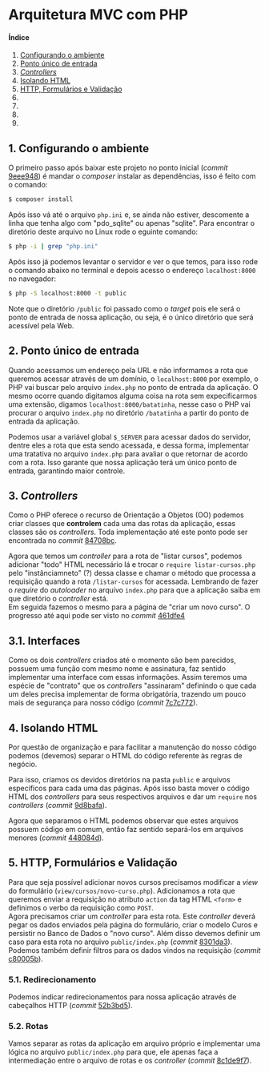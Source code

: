 # Arquitetura MVC com PHP

#### Índice
1. <a href='#1'>Configurando o ambiente</a>
2. <a href='#2'>Ponto único de entrada</a>
3. <a href='#3'>_Controllers_</a>
4. <a href='#4'>Isolando HTML</a>
5. <a href='#5'>HTTP, Formulários e Validação</a>
6. <a href='#'></a>
7. <a href='#'></a>
8. <a href='#'></a>
9. <a href='#'></a>

## 1. Configurando o ambiente<a name='1'></a>
O primeiro passo após baixar este projeto no ponto inicial (_commit_ [9eee948](https://github.com/brnocesar/alura/commit/9eee94837035508897476438d073c382d20cafb3)) é mandar o _composer_ instalar as dependências, isso é feito com o comando:
```sh
$ composer install
```

Após isso vá até o arquivo `php.ini` e, se ainda não estiver, descomente a linha que tenha algo com "pdo_sqlite" ou apenas "sqlite". Para encontrar o diretório deste arquivo no Linux rode o eguinte comando:
```sh
$ php -i | grep "php.ini"
```

Após isso já podemos levantar o servidor e ver o que temos, para isso rode o comando abaixo no terminal e depois acesso o endereço `localhost:8000` no navegador:
```sh
$ php -S localhost:8000 -t public
```

Note que o diretório `/public` foi passado como o _target_ pois ele será o ponto de entrada de nossa aplicação, ou seja, é o único diretório que será acessível pela Web.

## 2. Ponto único de entrada<a name='2'></a>
Quando acessamos um endereço pela URL e não informamos a rota que queremos acessar através de um domínio, o `localhost:8000` por exemplo, o PHP vai buscar pelo arquivo `index.php` no ponto de entrada da aplicação. O mesmo ocorre quando digitamos alguma coisa na rota sem expecificarmos uma extensão, digamos `localhost:8000/batatinha`, nesse caso o PHP vai procurar o arquivo `index.php` no diretório `/batatinha` a partir do ponto de entrada da aplicação.

Podemos usar a variável global `$_SERVER` para acessar dados do servidor, dentre eles a rota que esta sendo acessada, e dessa forma, implementar uma tratativa no arquivo `index.php` para avaliar o que retornar de acordo com a rota. Isso garante que nossa aplicação terá um único ponto de entrada, garantindo maior controle.

## 3. _Controllers_<a name='3'></a>
Como o PHP oferece o recurso de Orientação a Objetos (OO) podemos criar classes que **controlem** cada uma das rotas da aplicação, essas classes são os _controllers_. Toda implementação até este ponto pode ser encontrada no _commit_ [84708bc](https://github.com/brnocesar/alura/commit/84708bc6a100c54e224f0b65def056fd0af44702).

Agora que temos um _controller_ para a rota de "listar cursos", podemos adicionar "todo" HTML necessário lá e trocar o `require listar-cursos.php` pelo "instânciamneto" (?) dessa classe e chamar o método que processa a requisição quando a rota `/listar-cursos` for acessada. Lembrando de fazer o _require_ do _autoloader_ no arquivo `index.php` para que a aplicação saiba em que diretório o _controller_ está.  
Em seguida fazemos o mesmo para a página de "criar um novo curso".
O progresso até aqui pode ser visto no _commit_ [461dfe4](https://github.com/brnocesar/alura/commit/461dfe488ece6fac52a56a311cbcee9a4e7428ae)

## 3.1. Interfaces
Como os dois _controllers_ criados até o momento são bem parecidos, possuem uma função com mesmo nome e assinatura, faz sentido implementar uma interface com essas informações. Assim teremos uma espécie de "contrato" que os _controllers_ "assinaram" definindo o que cada um deles precisa implementar de forma obrigatória, trazendo um pouco mais de segurança para nosso código (_commit_ [7c7c772](https://github.com/brnocesar/alura/commit/7c7c7728902ac612e0f99e29ef51803e16b6aea3)).

## 4. Isolando HTML<a name='4'></a>
Por questão de organização e para facilitar a manutenção do nosso código podemos (devemos) separar o HTML do código referente às regras de negócio.

Para isso, criamos os devidos diretórios na pasta `public` e arquivos específicos para cada uma das páginas. Após isso basta mover o código HTML dos _controllers_ para seus respectivos arquivos e dar um `require` nos _controllers_ (_commit_ [9d8bafa](https://github.com/brnocesar/alura/commit/9d8bafa37ef3d74c2f9cc92e2e0f00902c15d9b4)).

Agora que separamos o HTML podemos observar que estes arquivos possuem código em comum, então faz sentido separá-los em arquivos menores (_commit_ [448084d](https://github.com/brnocesar/alura/commit/448084d7ed5c2198745f27a37a7307f28b9e69f5)).

## 5. HTTP, Formulários e Validação<a name='5'></a>
Para que seja possível adicionar novos cursos precisamos modificar a _view_ do formulário (`view/cursos/novo-curso.php`). Adicionamos a rota que queremos enviar a requisição no atributo `action` da tag HTML `<form>` e definimos o verbo da requisição como `POST`.  
Agora precisamos criar um _controller_ para esta rota. Este _controller_ deverá pegar os dados enviados pela página do formulário, criar o modelo Curos e persistir no Banco de Dados o "novo curso". Além disso devemos definir um caso para esta rota no arquivo `public/index.php` (_commit_ [8301da3](https://github.com/brnocesar/alura/commit/8301da34af0e52c5665d1f58e2506acba8604fb6)).  
Podemos também definir filtros para os dados vindos na requisição (_commit_ [c80005b](https://github.com/brnocesar/alura/commit/c80005b1fc0213d5b579f545281ecbe8c472c5c5)).

### 5.1. Redirecionamento
Podemos indicar redirecionamentos para nossa aplicação através de cabeçalhos HTTP (_commit_ [52b3bd5](https://github.com/brnocesar/alura/commit/52b3bd5c382511ce37c039503c221ba1731fc0e9)).

### 5.2. Rotas
Vamos separar as rotas da aplicação em arquivo próprio e implementar uma lógica no arquivo `public/index.php` para que, ele apenas faça a intermediação entre o arquivo de rotas e os _controller_ (_commit_ [8c1de9f7](https://github.com/brnocesar/alura/commit/8c1de9f722866c5d355943c1d1e3616d2fcd4bdf)).